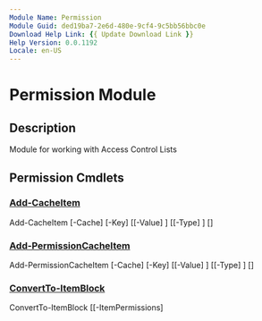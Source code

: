 ```yaml
---
Module Name: Permission
Module Guid: ded19ba7-2e6d-480e-9cf4-9c5bb56bbc0e
Download Help Link: {{ Update Download Link }}
Help Version: 0.0.1192
Locale: en-US
---
```


# Permission Module
## Description
Module for working with Access Control Lists
## Permission Cmdlets
### [Add-CacheItem](Add-CacheItem.md)

Add-CacheItem [-Cache] <hashtable> [-Key] <Object> [[-Value] <Object>] [[-Type] <type>] [<CommonParameters>]

### [Add-PermissionCacheItem](Add-PermissionCacheItem.md)

Add-PermissionCacheItem [-Cache] <ref> [-Key] <Object> [[-Value] <Object>] [[-Type] <type>] [<CommonParameters>]

### [ConvertTo-ItemBlock](ConvertTo-ItemBlock.md)

ConvertTo-ItemBlock [[-ItemPermissions] <Object>] [-Cache] <ref> [<CommonParameters>]

### [ConvertTo-PermissionFqdn](ConvertTo-PermissionFqdn.md)

ConvertTo-PermissionFqdn [-ComputerName] <string> [-Cache] <ref> [-ThisFqdn] [<CommonParameters>]

### [Expand-Permission](Expand-Permission.md)

Expand-Permission [[-SplitBy] <string[]>] [[-GroupBy] <string>] [[-Children] <hashtable>] [-Cache] <ref> [<CommonParameters>]

### [Expand-PermissionSource](Expand-PermissionSource.md)

Expand-PermissionSource [[-RecurseDepth] <int>] [-Cache] <ref> [<CommonParameters>]

### [Find-CachedCimInstance](Find-CachedCimInstance.md)

Find-CachedCimInstance [[-ComputerName] <string>] [[-Key] <string>] [[-CimCache] <hashtable>] [[-Log] <hashtable>] [[-CacheToSearch] <string[]>]

### [Find-ResolvedIDsWithAccess](Find-ResolvedIDsWithAccess.md)

Find-ResolvedIDsWithAccess [[-ItemPath] <Object>] [[-AceGUIDsByPath] <ref>] [[-ACEsByGUID] <ref>] [[-PrincipalsByResolvedID] <ref>]

### [Find-ServerFqdn](Find-ServerFqdn.md)

Find-ServerFqdn [[-ParentCount] <ulong>] [-Cache] <ref> [<CommonParameters>]

### [Format-Permission](Format-Permission.md)

Format-Permission [[-Permission] <psobject>] [[-IgnoreDomain] <string[]>] [[-GroupBy] <string>] [[-FileFormat] <string[]>] [[-OutputFormat] <string>] [-Cache] <ref> [[-AccountProperty] <string[]>] [[-Analysis] <psobject>] [<CommonParameters>]

### [Format-TimeSpan](Format-TimeSpan.md)

Format-TimeSpan [[-TimeSpan] <timespan>] [[-UnitsToResolve] <string[]>]

### [Get-AccessControlList](Get-AccessControlList.md)

Get-AccessControlList [[-SourcePath] <hashtable>] [[-WarningCache] <hashtable>] [-Cache] <ref> [<CommonParameters>]

### [Get-CachedCimInstance](Get-CachedCimInstance.md)

Get-CachedCimInstance [[-ComputerName] <string>] [[-ClassName] <string>] [[-Namespace] <string>] [[-Query] <string>] [-KeyProperty] <string> [[-CacheByProperty] <string[]>] [-Cache] <ref> [<CommonParameters>]

### [Get-CachedCimSession](Get-CachedCimSession.md)

Get-CachedCimSession [[-ComputerName] <string>] [-Cache] <ref> [<CommonParameters>]

### [Get-PermissionPrincipal](Get-PermissionPrincipal.md)

Get-PermissionPrincipal [-Cache] <ref> [[-AccountProperty] <string[]>] [-NoGroupMembers] [<CommonParameters>]

### [Get-PermissionTrustedDomain](Get-PermissionTrustedDomain.md)

Get-PermissionTrustedDomain [-Cache] <ref> [<CommonParameters>]

### [Get-PermissionWhoAmI](Get-PermissionWhoAmI.md)

Get-PermissionWhoAmI [[-ThisHostname] <string>]

### [Get-TimeZoneName](Get-TimeZoneName.md)

Get-TimeZoneName [[-Time] <datetime>] [[-TimeZone] <ciminstance>]

### [Initialize-PermissionCache](Initialize-PermissionCache.md)

Initialize-PermissionCache [[-ThreadCount] <ushort>] [[-OutputDir] <string>] [[-TranscriptFile] <string>]

### [Invoke-PermissionAnalyzer](Invoke-PermissionAnalyzer.md)

Invoke-PermissionAnalyzer [[-AllowDisabledInheritance] <hashtable>] [[-AccountConvention] <scriptblock>] [-Cache] <ref> [<CommonParameters>]

### [Invoke-PermissionCommand](Invoke-PermissionCommand.md)

Invoke-PermissionCommand [[-Command] <string>] [-Cache] <ref> [<CommonParameters>]

### [Optimize-PermissionCache](Optimize-PermissionCache.md)

Optimize-PermissionCache [[-Fqdn] <string[]>] [-Cache] <ref> [<CommonParameters>]

### [Out-Permission](Out-Permission.md)

Out-Permission [[-OutputFormat] <string>] [[-GroupBy] <string>] [[-FormattedPermission] <hashtable>]

### [Out-PermissionFile](Out-PermissionFile.md)

Out-PermissionFile [[-ExcludeAccount] <string[]>] [[-ExcludeClass] <string[]>] [[-IgnoreDomain] <Object>] [[-SourcePath] <string[]>] [[-OutputDir] <Object>] [[-StopWatch] <Object>] [[-Title] <Object>] [[-Permission] <Object>] [[-FormattedPermission] <Object>] [[-RecurseDepth] <Object>] [[-LogFileList] <Object>] [[-ReportInstanceId] <Object>] [[-Detail] <int[]>] [[-FileFormat] <string[]>] [[-OutputFormat] <string>] [[-GroupBy] <string>] [[-SplitBy] <string[]>] [[-Analysis] <psobject>] [[-SourceCount] <ulong>] [[-ParentCount] <ulong>] [[-ChildCount] <ulong>] [[-ItemCount] <ulong>] [[-FqdnCount] <ulong>] [[-AclCount] <ulong>] [[-AceCount] <ulong>] [[-IdCount] <ulong>] [[-PrincipalCount] <ulong>] [-Cache] <ref> [[-AccountProperty] <string[]>] [-NoMembers] [<CommonParameters>]

### [Remove-CachedCimSession](Remove-CachedCimSession.md)

Remove-CachedCimSession [[-CimCache] <hashtable>]

### [Resolve-AccessControlList](Resolve-AccessControlList.md)

Resolve-AccessControlList [-Cache] <ref> [[-AccountProperty] <string[]>] [<CommonParameters>]

### [Resolve-PermissionSource](Resolve-PermissionSource.md)

Resolve-PermissionSource [[-SourcePath] <DirectoryInfo[]>] [-Cache] <ref> [<CommonParameters>]

### [Select-PermissionPrincipal](Select-PermissionPrincipal.md)

Select-PermissionPrincipal [[-ExcludeAccount] <string[]>] [[-IncludeAccount] <string[]>] [[-IgnoreDomain] <string[]>] [-Cache] <ref> [<CommonParameters>]


